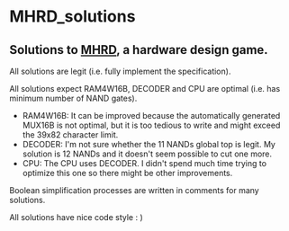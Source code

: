 # MHRD_solutions
## Solutions to [MHRD](https://store.steampowered.com/app/576030/MHRD/), a hardware design game.
All solutions are legit (i.e. fully implement the specification).

All solutions expect RAM4W16B, DECODER and CPU are optimal (i.e. has minimum number of NAND gates).
- RAM4W16B: It can be improved because the automatically generated MUX16B is not optimal, but it is too tedious to write and might exceed the 39x82 character limit.
- DECODER: I'm not sure whether the 11 NANDs global top is legit. My solution is 12 NANDs and it doesn't seem possible to cut one more.
- CPU: The CPU uses DECODER. I didn't spend much time trying to optimize this one so there might be other improvements.

Boolean simplification processes are written in comments for many solutions.

All solutions have nice code style : )
